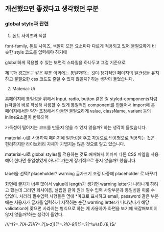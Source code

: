 ## 개선했으면 좋겠다고 생각했던 부분

### global style과 관련

1. 폰트 사이즈와 색깔

font-family, 폰트 사이즈, 색깔이 모든 요소마다 다르게 적용되고 있어 불필요하게 비슷한 style 코드를 입력해야 하기에

global하게 적용할 수 있는 보편적 스타일을 하나두고 그걸 기준으로

제목과 경고문구 같은 부분 이외에는 통일화하는 것이 장기적인 페이지의 일관성을 유지하고 불필요한 css 코드도 줄일 수 있지 않을까? 하는 생각이 들었습니다.

2. Material-Ui

홈페이지에 통일성을 위해서 Input, radio, button 같은 걸 styled-components처럼 js파일에 바로 작성해 사용할 수 있게 통일적인 component를 만들어서 import해 온 페이지에서만 약간 조정해서 만들면 불필요하게 value, className, variant 등의 inline요소들이 반복되어

가독성이 떨어지는 코드를 만들지 않을 수 있지 않을까? 하는 생각이 들었습니다.

material-ui를 사용하여 페이지에 일관성을 주고 자동으로 반응형으로 적용되는 것은 편리하지만 라이브러리 자체가 가볍지는 않은 것으로 알고 있습니다.

material-ui로 global styles를 적용하는 것도 애매해서 어차피 다른 CSS 파일을 사용해야 한다면 통일성있게 하나로 가는게 장기적으로 좋지 않을까? 했습니다.

###

label을 선택? placeholder?
warning 글자크기 조정
나중에 placeholder 로 바꾸기

화면에 글자가 너무 많아서 value에 length가 생기면
warning letter가 나타나게 하려고 했는데
그러면 회사이름, 설립일 같이 원래 필수 입력 사항부분과
통일성을 이룰 수 없었다.
차라리 필수입력 사항들은 옆에 \*마크로 표시하고
email, password 같은 부분에는 사용자가 글자를 입력하기 시작하는
순간 warning letter가 나타났다가 해당 validation에 맞으면
사라지는 형식으로 하는 게 사용자가 화면을 보기에
복잡해보이지 않지 않을까?하는 생각이 들었다.

///^(?=._?[A-Z])(?=._?[a-z])(?=._?[0-9])(?=._?[^\w\s]).{8,}\$/
